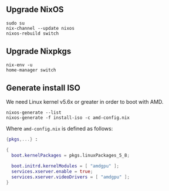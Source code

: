 ## Upgrade NixOS

```shell
sudo su
nix-channel --update nixos
nixos-rebuild switch
```

## Upgrade Nixpkgs

```shell
nix-env -u
home-manager switch
```

## Generate install ISO

We need Linux kernel v5.6x or greater in order to boot with AMD.

```shell
nixos-generate --list
nixos-generate -f install-iso -c amd-config.nix
```

Where `amd-config.nix` is defined as follows:

```nix
{pkgs,...} :

{
  boot.kernelPackages = pkgs.linuxPackages_5_8;

  boot.initrd.kernelModules = [ "amdgpu" ];
  services.xserver.enable = true;
  services.xserver.videoDrivers = [ "amdgpu" ];
}
```
